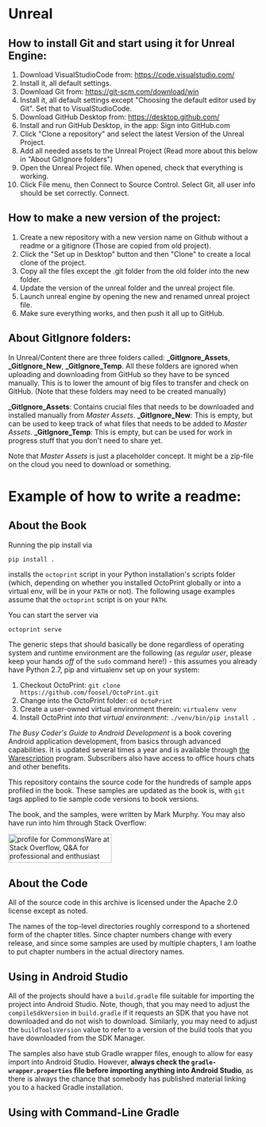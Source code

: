 # Unreal

## How to install Git and start using it for Unreal Engine:

1. Download VisualStudioCode from: https://code.visualstudio.com/
2. Install it, all default settings.
3. Download Git from: https://git-scm.com/download/win
4. Install it, all default settings except "Choosing the default editor used by Git". Set that to VisualStudioCode. 
5. Download GitHub Desktop from: https://desktop.github.com/
6. Install and run GitHub Desktop, in the app: Sign into GitHub.com
7. Click "Clone a repository" and select the latest Version of the Unreal Project.
8. Add all needed assets to the Unreal Project (Read more about this below in "About GitIgnore folders")
9. Open the Unreal Project file. When opened, check that everything is working.
10. Click File menu, then Connect to Source Control. Select Git, all user info should be set correctly. Connect.


## How to make a new version of the project:
1. Create a new repository with a new version name on Github without a readme or a gitignore (Those are copied from old project).
2. Click the "Set up in Desktop" button and then "Clone" to create a local clone of the project.
3. Copy all the files except the .git folder from the old folder into the new folder. 
4. Update the version of the unreal folder and the unreal project file.
5. Launch unreal engine by opening the new and renamed unreal project file.
6. Make sure everything works, and then push it all up to GitHub.

## About GitIgnore folders:

In Unreal/Content there are three folders called: **_GitIgnore_Assets**, **_GitIgnore_New**, **_GitIgnore_Temp**.
All these folders are ignored when uploading and downloading from GitHub so they have to be synced manually.
This is to lower the amount of big files to transfer and check on GitHub.
(Note that these folders may need to be created manually)

**_GitIgnore_Assets**: Contains crucial files that needs to be downloaded and installed manually from _Master Assets_.
**_GitIgnore_New**: This is empty, but can be used to keep track of what files that needs to be added to _Master Assets_.
**_GitIgnore_Temp**: This is empty, but can be used for work in progress stuff that you don't need to share yet.

Note that _Master Assets_ is just a placeholder concept. It might be a zip-file on the cloud you need to download or something.



# Example of how to write a readme:

## About the Book




Running the pip install via

    pip install .

installs the `octoprint` script in your Python installation's scripts folder
(which, depending on whether you installed OctoPrint globally or into a virtual env, will be in your `PATH` or not). The
following usage examples assume that the `octoprint` script is on your `PATH`.

You can start the server via

    octoprint serve
	
	
The generic steps that should basically be done regardless of operating system
and runtime environment are the following (as *regular
user*, please keep your hands *off* of the `sudo` command here!) - this assumes
you already have Python 2.7, pip and virtualenv set up on your system:

1. Checkout OctoPrint: `git clone https://github.com/foosel/OctoPrint.git`
2. Change into the OctoPrint folder: `cd OctoPrint`
3. Create a user-owned virtual environment therein: `virtualenv venv`
4. Install OctoPrint *into that virtual environment*: `./venv/bin/pip install .`

_The Busy Coder's Guide to Android Development_ is a book covering Android application development, from basics
through advanced capabilities. It is updated several times a year and is available through
[the Warescription](https://commonsware.com/warescription) program. Subscribers also have access to office
hours chats and other benefits.

This repository contains the source code for the hundreds of sample apps profiled in the book. These 
samples are updated as the book is, with `git` tags applied to tie sample code versions to book
versions.

The book, and the samples, were written by Mark Murphy. You may also have run into him through
Stack Overflow:

<a href="http://stackoverflow.com/users/115145/commonsware">
<img src="http://stackoverflow.com/users/flair/115145.png" width="208" height="58" alt="profile for CommonsWare at Stack Overflow, Q&amp;A for professional and enthusiast programmers" title="profile for CommonsWare at Stack Overflow, Q&amp;A for professional and enthusiast programmers">
</a>

## About the Code

All of the source code in this archive is licensed under the
Apache 2.0 license except as noted.

The names of the top-level directories roughly correspond to a
shortened form of the chapter titles. Since chapter numbers
change with every release, and since some samples are used by
multiple chapters, I am loathe to put chapter numbers in the
actual directory names.

## Using in Android Studio

All of the projects should have a `build.gradle` file suitable for
importing the project into Android Studio. Note, though, that you
may need to adjust the `compileSdkVersion` in `build.gradle` if it
requests an SDK that you have not downloaded and do not wish to
download. Similarly, you may need to adjust the `buildToolsVersion`
value to refer to a version of the build tools that you have downloaded
from the SDK Manager.

The samples also have stub Gradle wrapper files, enough to allow for
easy import into Android Studio. However,
**always check the `gradle-wrapper.properties` file before importing anything into Android Studio**,
as there is always the chance that somebody has published material linking you to a hacked Gradle installation.

## Using with Command-Line Gradle
